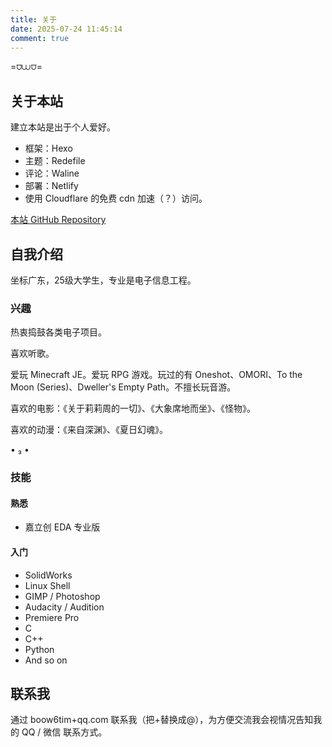 ```yaml
---
title: 关于
date: 2025-07-24 11:45:14
comment: true
---
```


=⩌⩊⩌=

## 关于本站

建立本站是出于个人爱好。

- 框架：Hexo
- 主题：Redefile
- 评论：Waline
- 部署：Netlify
- 使用 Cloudflare 的免费 cdn 加速（？）访问。

[本站 GitHub Repository](https://github.com/BOOW6/kblog)



## 自我介绍

坐标广东，25级大学生，专业是电子信息工程。

### 兴趣

热衷捣鼓各类电子项目。

喜欢听歌。

爱玩 Minecraft JE。爱玩 RPG 游戏。玩过的有 Oneshot、OMORI、To the Moon (Series)、Dweller's Empty Path。不擅长玩音游。

喜欢的电影：《关于莉莉周的一切》、《大象席地而坐》、《怪物》。

喜欢的动漫：《来自深渊》、《夏日幻魂》。

• ₃ •

### 技能

#### 熟悉

- 嘉立创 EDA 专业版

#### 入门

- SolidWorks
- Linux Shell
- GIMP / Photoshop
- Audacity / Audition
- Premiere Pro
- C
- C++
- Python
- And so on



## 联系我

通过 boow6tim+qq.com 联系我（把+替换成@），为方便交流我会视情况告知我的 QQ / 微信 联系方式。
